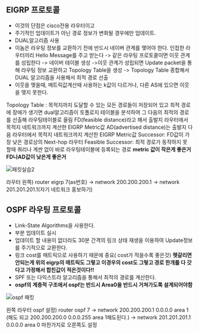 ## EIGRP 프로토콜

- 이것의 단점은 cisco전용 라우터이고
- 주기적인 업데이트가 아닌 경로 정보가 변화될 경우에만 업데이트.
- DUAL알고리즘 사용
- 이놈은 라우팅 정보를 교환하기 전에 반드시 네이버 관계를 맺어야 한다.
인접한 라우터끼리 Hello Message를 주고 받는다 -> 같은 라우팅 프로토콜이면 이웃 관계를 성립한다 -> 네이버 테이블 생성 ->이웃 관계가 성립되면 Update packet을 통해
 라우팅 정보 교환하고 Topology Table을 생성 -> Topology Table 종합해서 DUAL 알고리즘을 사용해서 최적 경로 선출
- 이웃을 맺을때, 메트릭값계산때 사용하는 k값이 다르거나, 다른 AS에 있으면 이웃을 맺지 못한다.
 
 Topology Table : 목적지까지 도달할 수 있는 모든 경로들이 저장되어 있고 최적 경로에 장애가 생기면 dual알고리즘이 토폴로지 테이블을 분석하여 그 다음의 최적의
 경로를 선출해 라우팅테이블로 올림
 FD(feasible distance)라고 해서 출발지 라우터에서 목적지 네트워크까지 계산한 EIGRP Metric값
 AD(advertised distance)는 출발지 다음 라우터에서 목적지 네트워크까지 계산한 EIGRP Metric값
 Successor: FD값이 가장 낮은 경로상의 Next-hop 라우터
 Feasible Successor: 최적 경로가 동작하지 못 할때 쿼리나 계싼 없이 바로 라우팅테이블에 등록되는 경로
 **metric 값이 작은게 좋은거 FD나AD값이 낮은게 좋은거**
 
 
![패킷실습2](https://user-images.githubusercontent.com/67897827/158173734-c8e92df9-897e-40cb-b57b-e1fb7bb3f227.PNG)
 
 라우터 왼쪽)
 router eigrp 7(as번호) -> network 200.200.200.1 -> network 201.201.201.1(자기 네트워크 홍보하기)
 
 ## OSPF 라우팅 프로토콜
 
 - Link-State Algorithms을 사용한다.
 - 부분 업데이트 실시
 - 업데이트 할 내용이 없더라도 30분 간격의 링크 상태 재생을 이용하여 Update정보를 주기적으로 교환한다.
 - 링크 cost를 매트릭으로 사용하기 때문에 중요( cost가 적을수록 좋은것)
 **헷갈리면 안되는게 위의 eigrp의 매트릭도 그렇고 이경우의 cost도 그렇고 경로 한개를 다 갓다고 가정해서 합친값이 적은것이다!!**
 - SPF 또는 다익스트라 알고리즘을 통해서 최적의 경로를 계산한다.
 - **ospf의 계층적 구조에서 ospf는 반드시 Area0을 반드시 거쳐가도록 설계되어야함**

![ospf 패킷](https://user-images.githubusercontent.com/67897827/158206953-fd265b79-7c55-429c-be3e-f724d6c9f207.PNG)

왼쪽 라우터 ospf 설정)
router ospf 7 -> network 200.200.200.1 0.0.0.0 area 1 (해도 되고 200.200.200.0 0.0.0.255 area 1해도된다.) -> network 201.201.201.1 0.0.0.0 area 0
마찬가지로 오른쪽도 설정

